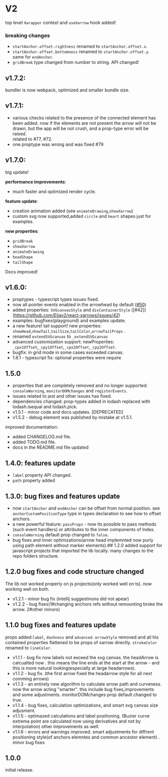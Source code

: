 # V2

top level `Xwrapper` context and `useXarrow` hook added!

### breaking changes

- `startAnchor.offset.rightness` renamed to `startAnchor.offset.x`.
- `startAnchor.offset.bottomness` renamed to `startAnchor.offset.y`.  
  same for `endAnchor`.
- `gridBreak` type changed from number to string. API changed!  

## v1.7.2:
bundler is now webpack, optimized and smaller bundle size.

## v1.7.1:

- various checks related to the presence of the connected element has been added. now if the elements are not present
  the arrow will not be drawn, but the app will be not crush, and a prop-type error will be raised.  
  related to #77, #72.
- one proptype was wrong and was fixed #79
  

## v1.7.0:

big update!

**performance improvements**:

- much faster and optimized render cycle.

**feature update**:

- creation animation added (see `animateDrawing`,`showXarrow`)
- custom svg now supported,added `circle` and `heart` shapes just for examples.

**new properties**:

- `gridBreak`
- `showXarrow`
- `animateDrawing`
- `headShape`
- `tailShape`

Docs improved!

## v1.6.0:

- proptypes - typescript types issues fixed.
- now all pointer events enabled in the arrowhead by default ([#50](https://github.com/Eliav2/react-xarrows/issues/50))
- added properties: `SVGcanvasStyle` and `divContainerStyle` ([#42])(https://github.com/Eliav2/react-xarrows/issues/42)
- examples: bugfixes(playground) and examples update.
- a new feature! tail support!  new properties: `showHead`,`showTail`,`tailSize`,`tailColor`,`arrowTailProps` .
- renamed `extendSVGcanvas` to `_extendSVGcanvas`
- advanced customization support: newProperties: `_cpx1Offset`,`_cpy1Offset`,`_cpx2Offset`,`_cpy2Offset`.
- bugfix: in grid mode in some cases exceeded canvas.
- 1.6.1 - typescript fix: optional properties were require

## 1.5.0

- properties that are completely removed and no longer supported: `consoleWarning`, `monitorDOMchanges`
  and `registerEvents`.
- issues related to jest and other issues has fixed.
- dependencies changed: prop-types added in lodash replaced with lodash.isequal and lodash.pick.
- v1.5.1 - minor code and docs updates. [DEPRECATED]
- v1.5.2 - debug element was published by mistake at v1.5.1.

improved documentation:

- added CHANGELOG.md file.
- added TODO.md file.
- docs in the README.md file updated

## 1.4.0: features update

- `label` property API changed.
- `path` property added

## 1.3.0: bug fixes and features update

- now `startAnchor` and `endAnchor` can be offset from normal position. see `anchorCustomPositionType` type in types
  declaration to see how to offset anchors.
- a new powerful feature: `passProps` - now its possible to pass methods (such event handlers) or attributes to the
  inner components of Index.
- `consoleWarning` default prop changed to `false`.
- bug fixes and inner optimizations(arrow head implemnted now purly using path element without marker elements).## 1.2.0
  added support for javascript projects that imported the lib locally. many changes to the repo folders structure.

## 1.2.0 bug fixes and code structure changed

The lib not worked properly on js projects(only worked well on ts). now working well on both.

- v1.2.1 - minor bug fix (intellij suggestinons did not apear)
- v1.2.2 - bug fixes(1#changing anchors refs without remounting broke the arrow. 2#other minors)

## 1.1.0 bug fixes and features update

props added:`label`, `dashness` and `advanced`.
`arrowStyle` removed and all his contained properties flattened to be props of xarrow directly. `strokeColor` renamed
to `lineColor`.

- v1.1.1 - bug fix now labels not exceed the svg canvas. the headArrow is calcualted now . this means the line ends at
  the start at the arrow - and this is more natural looking(especially at large headarrows).
- v1.1.2 - bug fix. (the first arrow fixed the headarrow style for all next comming arrows)
- v1.1.3 - an entirely new algorithm to calculate arrow path and curveness. now the arrow acting "smarter". this include
  bug fixes,improvements and some adjustments. monitorDOMchanges prop default changed to true.
- v1.1.4 - bug fixes, calculation optimizations, and smart svg canvas size adjusment.
- v1.1.5 - optimazed calculations and label positioning. (Buzier curve extrema point are calculated now using
  derivatives and not by interpolation) other improvements as well.
- v1.1.6 - errors and warnings improved. smart adjustments for diffrent positioning style(of anchors elemntes and common
  ancestor element) . minor bug fixes

## 1.0.0

initial release.
